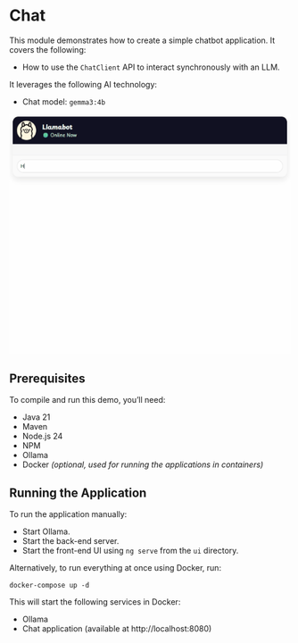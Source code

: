 # Chat

This module demonstrates how to create a simple chatbot application.
It covers the following:

- How to use the `ChatClient` API to interact synchronously with an LLM.

It leverages the following AI technology:

- Chat model: `gemma3:4b`

<img src=".readme/demo.gif" alt="Spring AI demo"/>

## Prerequisites

To compile and run this demo, you’ll need:

- Java 21
- Maven
- Node.js 24
- NPM
- Ollama
- Docker _(optional, used for running the applications in containers)_

## Running the Application

To run the application manually:

- Start Ollama.
- Start the back-end server.
- Start the front-end UI using `ng serve` from the `ui` directory.

Alternatively, to run everything at once using Docker, run:

```console
docker-compose up -d
```

This will start the following services in Docker:

- Ollama
- Chat application (available at http://localhost:8080)
